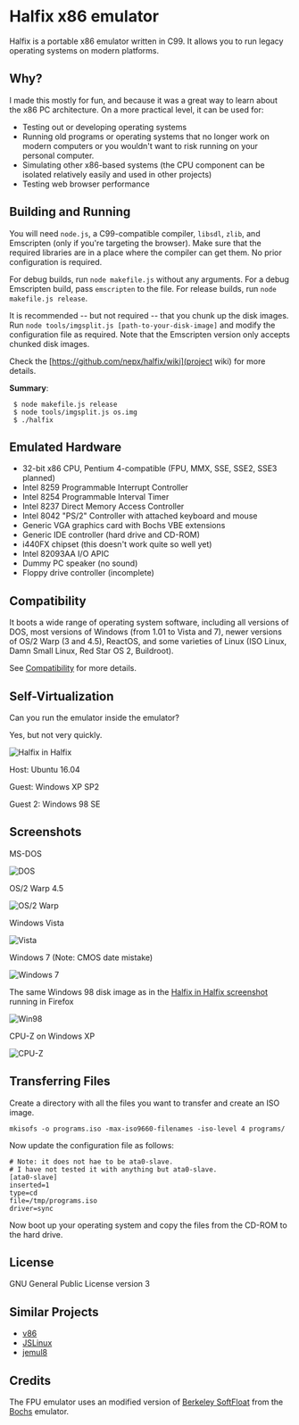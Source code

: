 # Halfix x86 emulator

Halfix is a portable x86 emulator written in C99. It allows you to run legacy operating systems on modern platforms. 

## Why?

I made this mostly for fun, and because it was a great way to learn about the x86 PC architecture. On a more practical level, it can be used for:
 - Testing out or developing operating systems
 - Running old programs or operating systems that no longer work on modern computers or you wouldn't want to risk running on your personal computer. 
 - Simulating other x86-based systems (the CPU component can be isolated relatively easily and used in other projects)
 - Testing web browser performance

## Building and Running

You will need `node.js`, a C99-compatible compiler, `libsdl`, `zlib`, and Emscripten (only if you're targeting the browser). Make sure that the required libraries are in a place where the compiler can get them. No prior configuration is required. 

For debug builds, run `node makefile.js` without any arguments. For a debug Emscripten build, pass `emscripten` to the file. For release builds, run `node makefile.js release`. 

It is recommended -- but not required -- that you chunk up the disk images. Run `node tools/imgsplit.js [path-to-your-disk-image]` and modify the configuration file as required. Note that the Emscripten version only accepts chunked disk images. 

Check the [https://github.com/nepx/halfix/wiki](project wiki) for more details. 

**Summary**:

```
 $ node makefile.js release
 $ node tools/imgsplit.js os.img
 $ ./halfix
```

## Emulated Hardware

 - 32-bit x86 CPU, Pentium 4-compatible (FPU, MMX, SSE, SSE2, SSE3 planned)
 - Intel 8259 Programmable Interrupt Controller
 - Intel 8254 Programmable Interval Timer
 - Intel 8237 Direct Memory Access Controller
 - Intel 8042 "PS/2" Controller with attached keyboard and mouse
 - Generic VGA graphics card with Bochs VBE extensions
 - Generic IDE controller (hard drive and CD-ROM)
 - i440FX chipset (this doesn't work quite so well yet)
 - Intel 82093AA I/O APIC
 - Dummy PC speaker (no sound)
 - Floppy drive controller (incomplete)

## Compatibility

It boots a wide range of operating system software, including all versions of DOS, most versions of Windows (from 1.01 to Vista and 7), newer versions of OS/2 Warp (3 and 4.5), ReactOS, and some varieties of Linux (ISO Linux, Damn Small Linux, Red Star OS 2, Buildroot). 

See [Compatibility](compatibility.md) for more details.

## Self-Virtualization

Can you run the emulator inside the emulator? 

Yes, but not very quickly. 

![Halfix in Halfix](docs/pics/halfix-in-halfix.png)

Host: Ubuntu 16.04

Guest: Windows XP SP2

Guest 2: Windows 98 SE

## Screenshots

MS-DOS

![DOS](docs/pics/dos.png)

OS/2 Warp 4.5

![OS/2 Warp](docs/pics/os2-warp4.png)

Windows Vista

![Vista](docs/pics/vista.png)

Windows 7 (Note: CMOS date mistake)

![Windows 7](docs/pics/win7.png)

The same Windows 98 disk image as in the [Halfix in Halfix screenshot](docs/pics/halfix-in-halfix.png) running in Firefox

![Win98](docs/pics/win98.png)

CPU-Z on Windows XP

![CPU-Z](docs/pics/cpu-z.png)

## Transferring Files

Create a directory with all the files you want to transfer and create an ISO image. 

```
mkisofs -o programs.iso -max-iso9660-filenames -iso-level 4 programs/
```

Now update the configuration file as follows:

```
# Note: it does not hae to be ata0-slave. 
# I have not tested it with anything but ata0-slave.
[ata0-slave]
inserted=1
type=cd
file=/tmp/programs.iso
driver=sync
```

Now boot up your operating system and copy the files from the CD-ROM to the hard drive. 

## License

GNU General Public License version 3

## Similar Projects

 - [v86](https://www.github.com/copy/v86)
 - [JSLinux](http://bellard.org/jslinux/)
 - [jemul8](http://www.github.com/asmblah/jemul8)

## Credits

The FPU emulator uses an modified version of [Berkeley SoftFloat](jhauser.us/arithmetic/SoftFloat.html) from the [Bochs](bochs.sourceforge.net) emulator. 